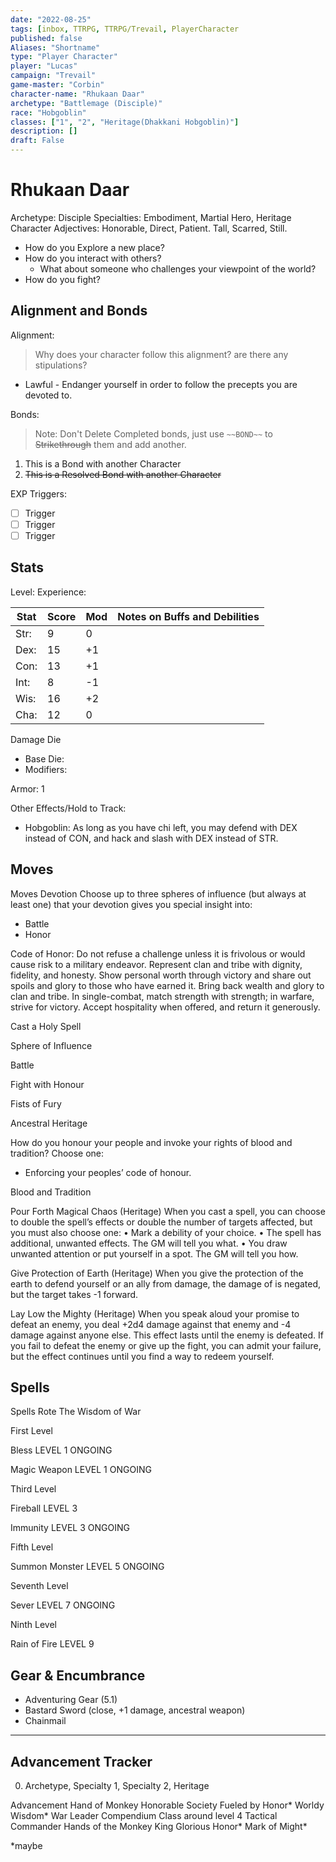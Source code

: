 ```yaml
---
date: "2022-08-25"
tags: [inbox, TTRPG, TTRPG/Trevail, PlayerCharacter
published: false
Aliases: "Shortname"
type: "Player Character"
player: "Lucas"
campaign: "Trevail"
game-master: "Corbin"
character-name: "Rhukaan Daar"
archetype: "Battlemage (Disciple)"
race: "Hobgoblin"
classes: ["1", "2", "Heritage(Dhakkani Hobgoblin)"]
description: []
draft: False
---
```


# Rhukaan Daar

Archetype: Disciple
Specialties: Embodiment, Martial Hero, Heritage
Character Adjectives: Honorable, Direct, Patient. Tall, Scarred, Still. 


- How do you Explore a new place?
- How do you interact with others?
  - What about someone who challenges your viewpoint of the world?
- How do you fight?

## Alignment and Bonds

Alignment: 
  > Why does your character follow this alignment? are there any stipulations?

- Lawful - Endanger yourself in order to follow the precepts you are devoted to.

Bonds:

> Note: Don't Delete Completed bonds, just use `~~BOND~~` to ~~Strikethrough~~ them and add another.

1. This is a Bond with another Character
2. ~~This is a Resolved Bond with another Character~~

EXP Triggers:

- [ ] Trigger
- [ ] Trigger
- [ ] Trigger

## Stats

Level:
Experience:

| Stat | Score | Mod | Notes on Buffs and Debilities                                      |
| ---- | ----- | --- | ------------------------------------------------------------------ |
| Str: | 9     | 0   |                                                                    |
| Dex: | 15    | +1  | |
| Con: | 13    | +1  |                                                                    |
| Int: | 8    | -1  |                                                                    |
| Wis: | 16    | +2  |                                                                    |
| Cha: | 12     | 0  |                                                                    |

Damage Die
- Base Die: 
- Modifiers:

Armor: 1

Other Effects/Hold to Track:

- Hobgoblin: As long as you have chi left, you may defend with DEX instead of CON, and hack and slash with DEX instead of STR.

## Moves

Moves
Devotion
Choose up to three spheres of influence (but always at least one) that your devotion gives you special insight into:

- Battle
- Honor

Code of Honor: Do not refuse a challenge unless it is frivolous or would cause risk to a military endeavor. Represent clan and tribe with dignity, fidelity, and honesty. Show personal worth through victory and share out spoils and glory to those who have earned it. Bring back wealth and glory to clan and tribe. In single-combat, match strength with strength; in warfare, strive for victory. Accept hospitality when offered, and return it generously. 

Cast a Holy Spell

Sphere of Influence

Battle

Fight with Honour

Fists of Fury

Ancestral Heritage

How do you honour your people and invoke your rights of blood and tradition? Choose one:

- Enforcing your peoples’ code of honour.

Blood and Tradition

Pour Forth Magical Chaos (Heritage)
When you cast a spell, you can choose to double the spell’s effects or double the number of targets affected, but you must also choose one: 
•	Mark a debility of your choice. 
•	The spell has additional, unwanted effects. The GM will tell you what. 
•	You draw unwanted attention or put yourself in a spot. The GM will tell you how.

Give Protection of Earth (Heritage)
When you give the protection of the earth to defend yourself or an ally from damage, the damage of is negated, but the target takes -1 forward.

Lay Low the Mighty (Heritage)
When you speak aloud your promise to defeat an enemy, you deal +2d4 damage against that enemy and -4 damage against anyone else. This effect lasts until the enemy is defeated. If you fail to defeat the enemy or give up the fight, you can admit your failure, but the effect continues until you find a way to redeem yourself.


## Spells


Spells
Rote
The Wisdom of War 

First Level

Bless LEVEL 1 ONGOING

Magic Weapon LEVEL 1 ONGOING

Third Level

Fireball LEVEL 3

Immunity LEVEL 3 ONGOING

Fifth Level

Summon Monster LEVEL 5 ONGOING

Seventh Level

Sever LEVEL 7 ONGOING

Ninth Level

Rain of Fire LEVEL 9


## Gear & Encumbrance

- Adventuring Gear (5.1)
- Bastard Sword (close, +1 damage, ancestral weapon)
- Chainmail


---

## Advancement Tracker

0. Archetype, Specialty 1, Specialty 2, Heritage

Advancement
Hand of Monkey
Honorable Society
Fueled by Honor*
Worldy Wisdom*
War Leader Compendium Class around level 4
Tactical Commander
Hands of the Monkey King
Glorious Honor*
Mark of Might*

*maybe
